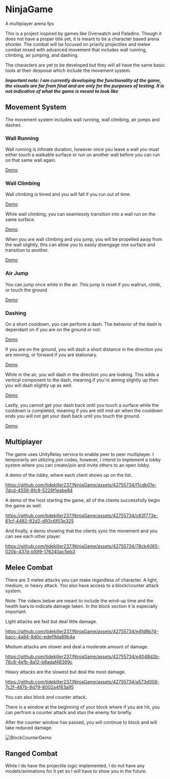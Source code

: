# NinjaGame
A multiplayer arena fps

This is a project inspired by games like Overwatch and Paladins. Though it does not have a proper title yet, it is meant to be a character based arena shooter. The combat will be focused on priarily projectiles and melee combat mixed with advanced movement that includes wall running, climbing, air jumping, and dashing.

The characters are yet to be developed but they will all have the same basic tools at their desposal which include the movement system.

__*Important note: I am currently developing the functionality of the game, the visuals are far from final and are only for the purposes of testing. It is not indicative of what the game is meant to look like*__

## Movement System

The movement system includes wall running, wall climbing, air jumps and dashes.

### Wall Running

Wall running is infinate duration, however once you leave a wall you must either touch a walkable surface or run on another wall before you can run on that same wall again.


[Demo](https://youtu.be/vZ-Vq8mDlNA)


### Wall Climbing

Wall climbing is timed and you will fall if you run out of time.


[Demo](https://youtu.be/SKrUCKCIpTQ)



While wall climbing, you can seamlessly transition into a wall run on the same surface.


[Demo](https://youtu.be/Y4m1nhzH764)



When you are wall climbing and you jump, you will be propelled away from the wall slightly, this can allow you to easily disengage one surface and transition to another.


[Demo](https://youtu.be/izDHmEm0Ijo)



### Air Jump

You can jump once while in the air. This jump is reset if you wallrun, climb, or touch the ground


[Demo](https://youtu.be/kEhkx0c25gk)



### Dashing

On a short cooldown, you can perform a dash. The behavior of the dash is dependant on if you are on the ground or not.


[Demo](https://youtu.be/du0p5m_y498)



If you are on the ground, you will dash a short distance in the direction you are moving, or forward if you are stationary.


[Demo](https://youtu.be/3uGetTzql6M)



While in the air, you will dash in the direction you are looking. This adds a vertical component to the dash, meaning if you're aiming slightly up then you will dash slightly up as well.


[Demo](https://youtu.be/o9sKwZFKCb0)



Lastly, you cannot get your dash back until you touch a surface while the cooldown is completed, meaning if you are still mid-air when the cooldown ends you will not get your dash back until you touch the ground.


[Demo](https://youtu.be/xEyOek_QY0c)



## Multiplayer

The game uses UnityRelay service to enable peer to peer multiplayer. I temporarily am utilizing join codes, however, I intend to implement a lobby system where you can create/join and invite others to an open lobby.

A demo of the lobby, where each client shows up on the list.


https://github.com/tidekiller237/NinjaGame/assets/42755734/f1cdb01e-7dcd-4559-8fc9-5229f1eabe84


A demo of the host starting the game, all of the clients successfully begin the game as well.


https://github.com/tidekiller237/NinjaGame/assets/42755734/c83f773e-61cf-4482-82d2-d93c6f03e325


And finally, a demo showing that the clients sync the movement and you can see each other player.


https://github.com/tidekiller237/NinjaGame/assets/42755734/78cb4065-020b-437d-b599-176240ac5eb3



## Melee Combat

There are 3 melee attacks you can make regardless of character. A light, medium, or heavy attack. You also have access to a block/counter attack system.

Note: The videos below are meant to include the wind-up time and the health bars to indicate damage taken. In the block section it is especially important.

Light attacks are fast but deal little damage.


https://github.com/tidekiller237/NinjaGame/assets/42755734/e4fd8b74-bacc-4a84-8d0c-edef9da89b4a


Medium attacks are slower and deal a moderate amount of damage.


https://github.com/tidekiller237/NinjaGame/assets/42755734/e4048d2b-76c8-4efb-8a12-b8adaf48369c


Heavy attacks are the slowest but deal the most damage.


https://github.com/tidekiller237/NinjaGame/assets/42755734/a573d006-7c2f-487b-9d79-8002a4f83a95


You can also block and counter attack.

There is a window at the beginning of your block where if you are hit, you can perfrom a counter attack and stun the enemy for briefly.


After the counter window has passed, you will continue to block and will take reduced damage.


![BlockCounterDemo](https://github.com/tidekiller237/NinjaGame/assets/42755734/66e88889-ac5a-4e94-8991-0a8b2bf5c3c5)


## Ranged Combat

While I do have the projectile logic implemented, I do not have any models/animations for it yet so I will have to show you in the future.
